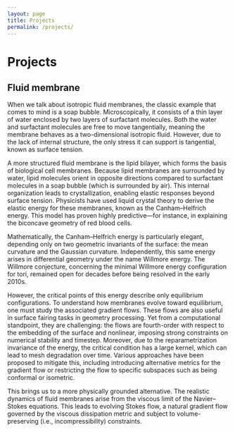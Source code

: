```yaml
---
layout: page
title: Projects
permalink: /projects/
---
```

# Projects

## Fluid membrane
When we talk about isotropic fluid membranes, the classic example that comes to mind is a soap bubble. Microscopically, it consists of a thin layer of water enclosed by two layers of surfactant molecules. Both the water and surfactant molecules are free to move tangentially, meaning the membrane behaves as a two-dimensional isotropic fluid. However, due to the lack of internal structure, the only stress it can support is tangential, known as surface tension.

A more structured fluid membrane is the lipid bilayer, which forms the basis of biological cell membranes. Because lipid membranes are surrounded by water, lipid molecules orient in opposite directions compared to surfactant molecules in a soap bubble (which is surrounded by air). This internal organization leads to crystallization, enabling elastic responses beyond surface tension. Physicists have used liquid crystal theory to derive the elastic energy for these membranes, known as the Canham–Helfrich energy. This model has proven highly predictive—for instance, in explaining the biconcave geometry of red blood cells.

Mathematically, the Canham–Helfrich energy is particularly elegant, depending only on two geometric invariants of the surface: the mean curvature and the Gaussian curvature. Independently, this same energy arises in differential geometry under the name Willmore energy. The Willmore conjecture, concerning the minimal Willmore energy configuration for tori, remained open for decades before being resolved in the early 2010s.

However, the critical points of this energy describe only equilibrium configurations. To understand how membranes evolve toward equilibrium, one must study the associated gradient flows. These flows are also useful in surface fairing tasks in geometry processing. Yet from a computational standpoint, they are challenging: the flows are fourth-order with respect to the embedding of the surface and nonlinear, imposing strong constraints on numerical stability and timestep. Moreover, due to the reparametrization invariance of the energy, the critical condition has a large kernel, which can lead to mesh degradation over time. Various approaches have been proposed to mitigate this, including introducing alternative metrics for the gradient flow or restricting the flow to specific subspaces such as being conformal or isometric.

This brings us to a more physically grounded alternative. The realistic dynamics of fluid membranes arise from the viscous limit of the Navier–Stokes equations. This leads to evolving Stokes flow, a natural gradient flow governed by the viscous dissipation metric and subject to volume-preserving (i.e., incompressibility) constraints.